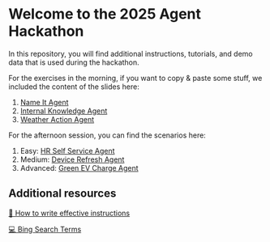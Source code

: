 # Welcome to the 2025 Agent Hackathon

In this repository, you will find additional instructions, tutorials, and demo data that is used during the hackathon.

For the exercises in the morning, if you want to copy & paste some stuff, we included the content of the slides here:

1. [Name It Agent](solutions/name_it_agent.md)
2. [Internal Knowledge Agent](solutions/internal_kb_agent.md)
3. [Weather Action Agent](weather_actions.md)

For the afternoon session, you can find the scenarios here:

1. Easy: [HR Self Service Agent](solutions/HR%20Self%20Service%20Agent/HR%20Function%20Agent_June2025.pdf)
2. Medium: [Device Refresh Agent](solutions/Device%20Refresh%20Agent%20Lab/Device%20Refresh%20Agent%20Lab%20PDF.pdf)
3. Advanced: [Green EV Charge Agent](gsi_tutorial.md)

## Additional resources

[🧠 How to write effective instructions](https://learn.microsoft.com/en-us/microsoft-365-copilot/extensibility/declarative-agent-instructions)

[💻 Bing Search Terms](bing_search_terms.md)

